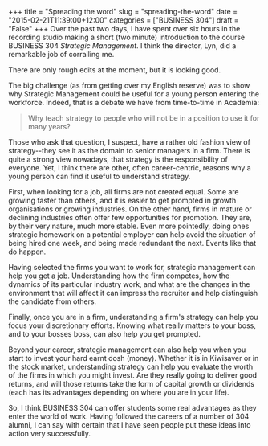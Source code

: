 +++
title = "Spreading the word"
slug = "spreading-the-word"
date = "2015-02-21T11:39:00+12:00"
categories = ["BUSINESS 304"]
draft = "False"
+++
Over the past two days, I have spent over six hours in the recording studio
making a short (two minute) introduction to the course BUSINESS 304 _Strategic
Management_. I think the director, Lyn, did a remarkable job of corralling me.

There are only rough edits at the moment, but it is looking good.

The big challenge (as from getting over my English reserve) was to show why
Strategic Management could be useful for a young person entering the workforce. Indeed, that is a debate we have from time-to-time in Academia: 

> Why teach strategy to people who will not be in a position to use it for many
> years?

Those who ask that question, I suspect, have a rather old fashion view of
strategy--they see it as the domain to senior managers in a firm. There is
quite a strong view nowadays, that strategy is the responsibility of everyone.
Yet, I think there are other, often career-centric, reasons why a young person
can find it useful to understand strategy.

First, when looking for a job, all firms are not created equal. Some are
growing faster than others, and it is easier to get prompted in growth
organisations or growing industries. On the other hand, firms in mature or
declining industries often offer few opportunities for promotion. They are, by
their very nature, much more stable.  Even more pointedly, doing ones strategic
homework on a potential employer can help avoid the situation of being hired one
week, and being made redundant the next. Events like that do happen.

Having selected the firms you want to work for, strategic management can help
you get a job. Understanding how the firm competes, how the dynamics of its
particular industry work, and what are the changes in the environment that will
affect it can impress the recruiter and help distinguish the candidate from
others.


Finally, once you are in a firm, understanding a firm's strategy can help you
focus your discretionary efforts. Knowing what really matters to your boss,
and to your bosses boss, can also help you get prompted.

Beyond your career, strategic management can also help you when you start to
invest your hard earnt dosh (money). Whether it is in Kiwisaver or in the
stock market, understanding strategy can help you evaluate the worth of the
firms in which you might invest. Are they really going to deliver good returns,
and will those returns take the form of capital growth or dividends (each has
its advantages depending on where you are in your life).

So, I think BUSINESS 304 can offer students some real advantages as they enter
the world of work. Having followed the careers of a number of 304 alumni, I can
say with certain that I have seen people put these ideas into action very
successfully. 
